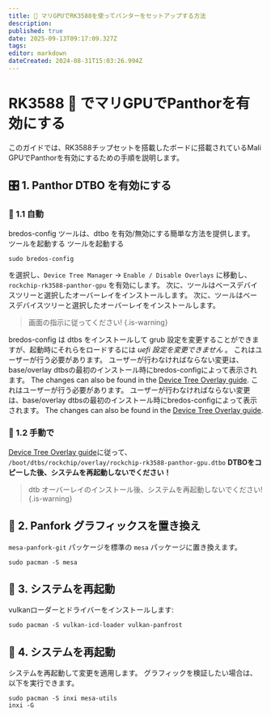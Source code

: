 ```yaml
---
title: 🐾 マリGPUでRK3588を使ってパンターをセットアップする方法
description:
published: true
date: 2025-09-13T09:17:09.327Z
tags:
editor: markdown
dateCreated: 2024-08-31T15:03:26.994Z
---
```


# RK3588 🚀 でマリGPUでPanthorを有効にする

このガイドでは、RK3588チップセットを搭載したボードに搭載されているMali GPUでPanthorを有効にするための手順を説明します。

## 🎛️ 1. Panthor DTBO を有効にする

### 🤖 1.1 自動

bredos-config ツールは、dtbo を有効/無効にする簡単な方法を提供します。 ツールを起動する ツールを起動する

```
sudo bredos-config
```

を選択し、`Device Tree Manager` -> `Enable / Disable Overlays` に移動し、`rockchip-rk3588-panthor-gpu` を有効にします。 次に、ツールはベースデバイスツリーと選択したオーバーレイをインストールします。 次に、ツールはベースデバイスツリーと選択したオーバーレイをインストールします。

> 画面の指示に従ってください!
> {.is-warning}

bredos-config は dtbs をインストールして grub 設定を変更することができますが、起動時にそれらをロードするには _uefi 設定を変更できません_ 。 これはユーザーが行う必要があります。 ユーザーが行わなければならない変更は、base/overlay dtbsの最初のインストール時にbredos-configによって表示されます。 The changes can also be found in the [Device Tree Overlay guide](/how-to/how-to-enable-dtbos). これはユーザーが行う必要があります。 ユーザーが行わなければならない変更は、base/overlay dtbsの最初のインストール時にbredos-configによって表示されます。 The changes can also be found in the [Device Tree Overlay guide](/how-to/how-to-enable-dtbos).

### 🦶 1.2 手動で

[Device Tree Overlay guide](/how-to/how-to-enable-dtbos)に従って、
`/boot/dtbs/rockchip/overlay/rockchip-rk3588-panthor-gpu.dtbo`
**DTBOをコピーした後、システムを再起動しないでください！**

> dtb オーバーレイのインストール後、システムを再起動しないでください!
> {.is-warning}

## 🔄 2. Panfork グラフィックスを置き換え

`mesa-panfork-git` パッケージを標準の `mesa` パッケージに置き換えます。

```
sudo pacman -S mesa
```

## 🔁 3. システムを再起動

vulkanローダーとドライバーをインストールします:

```
sudo pacman -S vulkan-icd-loader vulkan-panfrost
```

## 🔁 4. システムを再起動

システムを再起動して変更を適用します。 グラフィックを検証したい場合は、以下を実行できます。

```
sudo pacman -S inxi mesa-utils
inxi -G
```
